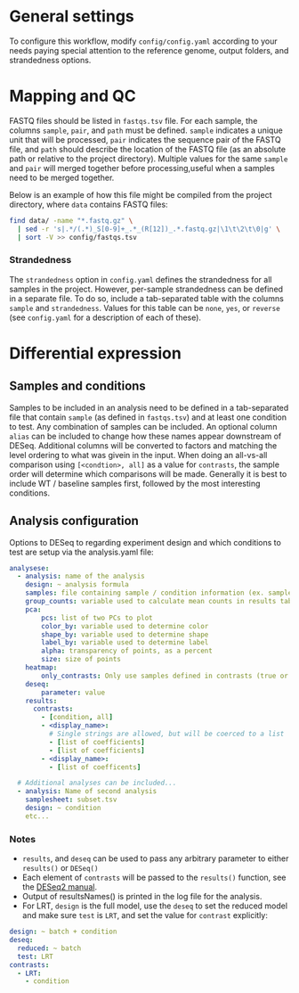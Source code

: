 # General settings
To configure this workflow, modify `config/config.yaml` according to your needs paying special attention to the reference genome, output folders, and strandedness options.

# Mapping and QC
FASTQ files should be listed in `fastqs.tsv` file. For each sample, the columns `sample`, `pair`, and `path` must be defined. `sample` indicates a unique unit that will be processed, `pair` indicates the sequence pair of the FASTQ file, and `path` should describe the location of the FASTQ file (as an absolute path or relative to the project directory). Multiple values for the same `sample` and `pair` will merged together before processing,useful when a samples need to be merged together.

Below is an example of how this file might be compiled from the project directory, where `data` contains FASTQ files:
```sh
find data/ -name "*.fastq.gz" \
  | sed -r 's|.*/(.*)_S[0-9]+_.*_(R[12])_.*.fastq.gz|\1\t\2\t\0|g' \
  | sort -V >> config/fastqs.tsv
```

### Strandedness
The `strandedness` option in `config.yaml` defines the strandedness for all samples in the project. However, per-sample strandedness can be defined in a separate file. To do so, include a tab-separated table with the columns `sample` and `strandedness`. Values for this table can be `none`, `yes`, or `reverse` (see `config.yaml` for a description of each of these).


# Differential expression
## Samples and conditions
Samples to be included in an analysis need to be defined in a tab-separated file that contain `sample` (as defined in `fastqs.tsv`) and at least one condition to test. Any combination of samples can be included. An optional column `alias` can be included to change how these names appear downstream of DESeq. Additional columns will be converted to factors and matching the level ordering to what was givein in the input. When doing an all-vs-all comparison using `[<condtion>, all]` as a value for `contrasts`, the sample order will determine which comparisons will be made. Generally it is best to include WT / baseline samples first, followed by the most interesting conditions.

## Analysis configuration
Options to DESeq to regarding experiment design and which conditions to test are setup via the analysis.yaml file:
```yaml
analysese:
  - analysis: name of the analysis
    design: ~ analysis formula
    samples: file containing sample / condition information (ex. samples.tsv)
    group_counts: variable used to calculate mean counts in results table
    pca:
        pcs: list of two PCs to plot
        color_by: variable used to determine color
        shape_by: variable used to determine shape
        label_by: variable used to determine label
        alpha: transparency of points, as a percent
        size: size of points
    heatmap:
        only_contrasts: Only use samples defined in contrasts (true or false, default false)
    deseq:
        parameter: value
    results:
      contrasts:
        - [condition, all]
        - <display_name>:
          # Single strings are allowed, but will be coerced to a list
          - [list of coefficients]
          - [list of coefficients]
        - <display_name>:
          - [list of coefficents]

  # Additional analyses can be included... 
  - analysis: Name of second analysis
    samplesheet: subset.tsv
    design: ~ condition
    etc...
```

### Notes
* `results`, and `deseq` can be used to pass any arbitrary parameter to either `results()` or `DESeq()`
* Each element of `contrasts` will be passed to the `results()` function, see the [DESeq2 manual](https://bioconductor.org/packages/devel/bioc/manuals/DESeq2/man/DESeq2.pdf#Rfn.results.1).
* Output of resultsNames() is printed in the log file for the analysis.
* For LRT, `design` is the full model, use the `deseq` to set the reduced model and make sure `test` is `LRT`, and set the value for `contrast` explicitly:
```yaml
design: ~ batch + condition
deseq:
  reduced: ~ batch
  test: LRT
contrasts:
  - LRT:
    - condition
```

